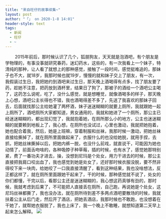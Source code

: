 ```yaml
---
title: "来自旺仔的故事续集~"
layout: post
author: "「」 on 2020-1-8 14:01"
header-style: text
tags:
  - 新闻
  - 旺仔
  - ~
---
```


<head></head>
<body>
  &nbsp; &nbsp;&nbsp; &nbsp;&nbsp;&nbsp;2015年前后，那时候认识了几个，狐朋狗友，天天就是泡酒吧，有个朋友是学物理的，有事没事就研究春药，迷幻药水，这些的，有一次我看上一个妹子，特清纯的那种，让人看了就想上的那种感觉，接触了一段时间，感觉挺难追的，那妹子也不大，就18岁，我那时候也就19岁，慢慢的就和妹子交上了朋友，有一次，我假装过生日，我把她约到酒吧来过生日，那天晚上酒喝得有点多，找了朋友要了药，趁她不注意，把药放到酒杯里，结果日了狗了，那被子的酒给一个酒吧公主喝了，这药怎么说呢，吃了，没什么感觉，就是想睡觉，就像酒喝多的样子，那天晚上心想，酒吧公主长得也不错，我也酒喝得差不多了，先送了我喜欢的那妹子回去，后面就找那公主给她灌了两杯酒，妹子迷迷糊糊的就要上厕所，我就跟她一起上厕所了，酒吧厕所大家都知道，男女通用的，我就和她进了一个厕所，那公主已经迷迷糊糊的，都出现幻觉了，我就抱着她，在厕所那么小的地方，公主也迷迷糊糊的就要赖到地板上了，我心想，在厕所也没试过，心里也激动，我就把她抱着，她也配合着我，然后，她是上班嘛，穿着制服和丝袜，我那时候一激动，把她丝袜直接给撕掉了，就在厕所里面做起来了，衣服什么的也没给她脱，就用手捏，去抓，把她丝袜撕掉以后，把她内裤一脱，也没什么前戏，就直说干，可能因为她也动情了，前面舌吻啥的，各种吸脖子种草莓，插的时候，也有水了，感觉她那特别紧，费了一番功夫才进去，操，没想到尼玛是个处女，用力干进去的时候，那公主直接把我肩口咬出血了，我也感觉到她是处女了，还好那时候衣服没脱，要不然非得咬下来一块肉，给她咬了一口我直接清醒了，看到这种结果，我也没啥想法，反正都这样了，就在厕所里面跟她干起来了，干的时候，那种感觉就不说了，处女的你们都懂，干完以后，看那公主还是迷迷糊糊的，我心想这药真够有劲的，那时候，我就考虑到后果了，不可能把人直接丢在厕所，自己跑，再说她是个处女，这尼玛丝袜都撕了，我也没办法，就在厕所待到差不多两点酒吧要散场的时候，我就扶着公主从后门走，然后开了酒店，把她丢酒店，我那时候也不敢跑，也没想着在干她了，就帮她衣服脱了，我也上床了，我一个晚上不敢睡，就想知道第二天早上起来怎么解释。
 <img src="https://bbs.boniu123.cc/static/image/smiley/2jingz/29.gif" smilieid="119">
 <br>
</body>


